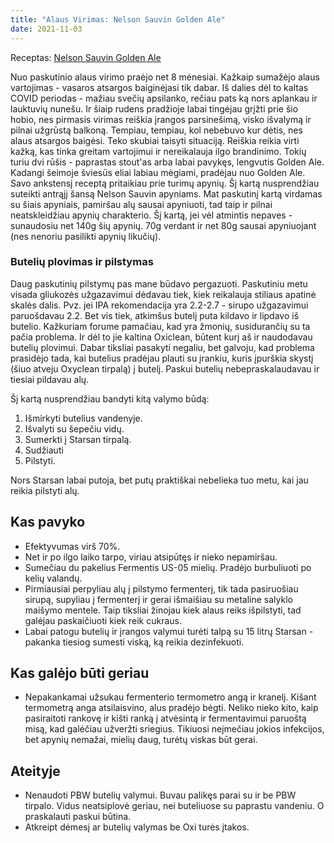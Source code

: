 ```yaml
---
title: "Alaus Virimas: Nelson Sauvin Golden Ale"
date: 2021-11-03
---
```


Receptas: [Nelson Sauvin Golden Ale](https://www.brewersfriend.com/homebrew/recipe/view/1214583/nelson-sauvin-golden-ale)

Nuo paskutinio alaus virimo praėjo net 8 mėnesiai. Kažkaip sumažėjo alaus
vartojimas - vasaros atsargos baiginėjasi tik dabar. Iš dalies dėl to kaltas
COVID periodas - mažiau svečių apsilanko, rečiau pats ką nors aplankau ir
lauktuvių nunešu. Ir šiaip rudens pradžioje labai tingėjau grįžti prie šio
hobio, nes pirmasis virimas reiškia įrangos parsinešimą, visko išvalymą ir
pilnai užgrūstą balkoną. Tempiau, tempiau, kol nebebuvo kur dėtis, nes alaus
atsargos baigėsi. Teko skubiai taisyti situaciją. Reiškia reikia virti kažką,
kas tinka greitam vartojimui ir nereikalauja ilgo brandinimo. Tokių turiu dvi
rūšis - paprastas stout'as arba labai pavykęs, lengvutis Golden Ale. Kadangi
šeimoje šviesūs eliai labiau mėgiami, pradėjau nuo Golden Ale. Savo ankstensį
receptą pritaikiau prie turimų apynių. Šį kartą nusprendžiau suteikti antrąjį
šansą Nelson Sauvin apyniams. Mat paskutinį kartą virdamas su šiais apyniais,
pamiršau alų sausai apyniuoti, tad taip ir pilnai neatskleidžiau apynių
charakterio. Šį kartą, jei vėl atmintis nepaves - sunaudosiu net 140g šių
apynių. 70g verdant ir net 80g sausai apyniuojant (nes nenoriu pasilikti apynių
likučių).

### Butelių plovimas ir pilstymas

Daug paskutinių pilstymų pas mane būdavo pergazuoti. Paskutiniu metu visada
gliukozės užgazavimui dėdavau tiek, kiek reikalauja stiliaus apatinė skalės
dalis. Pvz. jei IPA rekomendacija yra 2.2-2.7 - sirupo užgazavimui paruošdavau
2.2. Bet vis tiek, atkimšus butelį puta kildavo ir lipdavo iš butelio. Kažkuriam
forume pamačiau, kad yra žmonių, susidurančių su ta pačia problema. Ir dėl to
jie kaltina Oxiclean, būtent kurį aš ir naudodavau butelių plovimui. Dabar
tiksliai pasakyti negaliu, bet galvoju, kad problema prasidėjo tada, kai
butelius pradėjau plauti su įrankiu, kuris įpurškia skystį (šiuo atveju Oxyclean
tirpalą) į butelį. Paskui butelių nebepraskalaudavau ir tiesiai pildavau alų.

Šį kartą nusprendžiau bandyti kitą valymo būdą:

1. Išmirkyti butelius vandenyje.
2. Išvalyti su šepečiu vidų.
3. Sumerkti į Starsan tirpalą.
4. Sudžiauti
5. Pilstyti.

Nors Starsan labai putoja, bet putų praktiškai nebelieka tuo metu, kai jau
reikia pilstyti alų.

## Kas pavyko

- Efektyvumas virš 70%.
- Net ir po ilgo laiko tarpo, viriau atsipūtęs ir nieko nepamiršau.
- Sumečiau du pakelius Fermentis US-05 mielių. Pradėjo burbuliuoti po kelių
  valandų.
- Pirmiausiai perpyliau alų į pilstymo fermenterį, tik tada pasiruošiau sirupą,
  supyliau į fermenterį ir gerai išmaišiau su metaline salyklo maišymo mentele.
  Taip tiksliai žinojau kiek alaus reiks išpilstyti, tad galėjau paskaičiuoti
  kiek reik cukraus.
- Labai patogu butelių ir įrangos valymui turėti talpą su 15 litrų Starsan -
  pakanka tiesiog sumesti viską, ką reikia dezinfekuoti.

## Kas galėjo būti geriau

- Nepakankamai užsukau fermenterio termometro angą ir kranelį. Kišant termometrą
  anga atsilaisvino, alus pradėjo bėgti. Neliko nieko kito, kaip pasiraitoti
  rankovę ir kišti ranką į atvėsintą ir fermentavimui paruoštą misą, kad
  galėčiau užveržti sriegius. Tikiuosi neįmečiau jokios infekcijos, bet apynių
  nemažai, mielių daug, turėtų viskas būt gerai.

## Ateityje

- Nenaudoti PBW butelių valymui. Buvau palikęs parai su ir be PBW tirpalo. Vidus
  neatsiplovė geriau, nei buteliuose su paprastu vandeniu. O praskalauti paskui
  būtina.
- Atkreipt dėmesį ar butelių valymas be Oxi turės įtakos.
